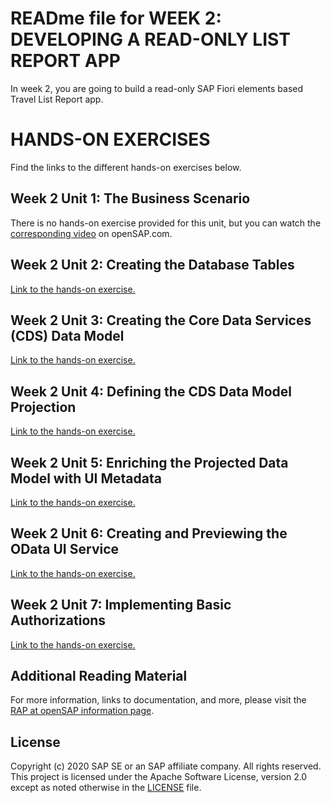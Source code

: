# READme file for WEEK 2: DEVELOPING A READ-ONLY LIST REPORT APP
In week 2, you are going to build a read-only SAP Fiori elements based Travel List Report app.

# HANDS-ON EXERCISES
Find the links to the different hands-on exercises below.

## Week 2 Unit 1:	The Business Scenario  
There is no hands-on exercise provided for this unit, but you can watch the [corresponding video](https://open.sap.com/courses/cp13/items/2ZIu1QOORpyLl8PkiFOgJq) on openSAP.com.
        
## Week 2 Unit 2:	Creating the Database Tables  
[Link to the hands-on exercise.](unit2.md)
    
## Week 2 Unit 3:	Creating the Core Data Services (CDS) Data Model  
[Link to the hands-on exercise.](unit3.md)
        
## Week 2 Unit 4:	Defining the CDS Data Model Projection  
[Link to the hands-on exercise.](unit4.md)
        
## Week 2 Unit 5:	Enriching the Projected Data Model with UI Metadata  
[Link to the hands-on exercise.](unit5.md)
        
## Week 2 Unit 6:	Creating and Previewing the OData UI Service  
[Link to the hands-on exercise.](unit6.md)
        
## Week 2 Unit 7:	Implementing Basic Authorizations  
[Link to the hands-on exercise.](unit7.md)
        
## Additional Reading Material
For more information, links to documentation, and more, please visit the [RAP at openSAP information page](https://community.sap.com/topics/cloud-platform-abap-environment/rap-opensap).     
        
## License
Copyright (c) 2020 SAP SE or an SAP affiliate company. All rights reserved. This project is licensed under the Apache Software License, version 2.0 except as noted otherwise in the [LICENSE](LICENSES/Apache-2.0.txt) file.
